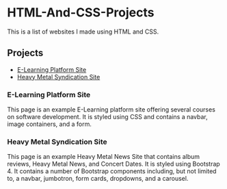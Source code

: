 # HTML-And-CSS-Projects

This is a list of websites I made using HTML and CSS.

## Projects

* [E-Learning Platform Site](https://github.com/fractalis/HTML-And-CSS-Projects/tree/main/SmoothCode.io)
* [Heavy Metal Syndication Site](https://github.com/fractalis/HTML-And-CSS-Projects/tree/main/Metallium)

### E-Learning Platform Site

This page is an example E-Learning platform site offering several courses on software development. It is styled
using CSS and contains a navbar, image containers, and a form.

### Heavy Metal Syndication Site

This page is an example Heavy Metal News Site that contains album reviews, Heavy Metal News, and Concert Dates.
It is styled using Bootstrap 4. It contains a number of Bootstrap components including, but not limited to, a navbar,
jumbotron, form cards, dropdowns, and a carousel.
